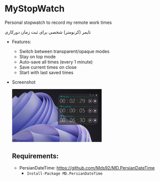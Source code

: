 # MyStopWatch

Personal stopwatch to record my remote work times

تایمر (کرنومتر) شخصی برای ثبت زمان دورکاری

- Features:
  - Switch between transparent/opaque modes
  - Stay on top mode
  - Auto-save all times (every 1 minute)
  - Save current times on close
  - Start with last saved times

- Screenshot

  <img alt="Screenshot of MyStopWatch" src="Screenshot 2022-05-31.png" style="width:60%">

  ## Requirements:
  
  - PersianDateTime: https://github.com/Mds92/MD.PersianDateTime
    - ``` Install-Package MD.PersianDateTime ```
